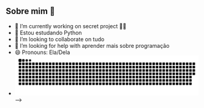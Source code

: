 ## Sobre mim 👋

- 🔭 I’m currently working on secret project 🧑‍🚒
- 🌱 Estou estudando Python
- 👯 I’m looking to collaborate on tudo
- 🤔 I’m looking for help with aprender mais sobre programação
- 😄 Pronouns: Ela/Dela
- ![Snake animation](https://github.com/ThaynaSantana/ThaynaSantana/blob/output/github-contribution-grid-snake.svg)
-->
